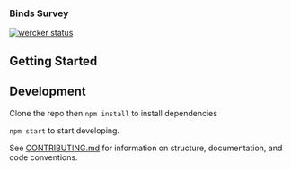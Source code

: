 ### Binds Survey

[![wercker status](https://app.wercker.com/status/e4335be926ae40b2e060896ef0c33a31/s/master "wercker status")](https://app.wercker.com/project/byKey/e4335be926ae40b2e060896ef0c33a31)


## Getting Started



## Development
Clone the repo then `npm install` to install dependencies

`npm start` to start developing.

See [CONTRIBUTING.md](/blob/master/CONTRIBUTING.md)
 for information on structure, documentation, and code conventions.

